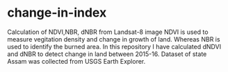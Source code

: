 # change-in-index
Calculation of NDVI,NBR, dNBR from Landsat-8 image
NDVI is used to measure vegitation density and change in growth of land. Whereas NBR is used to identify the burned area.
In this repository I have calculated dNDVI and dNBR to detect change in land between 2015-16.
Dataset of state Assam was collected from USGS Earth Explorer.
